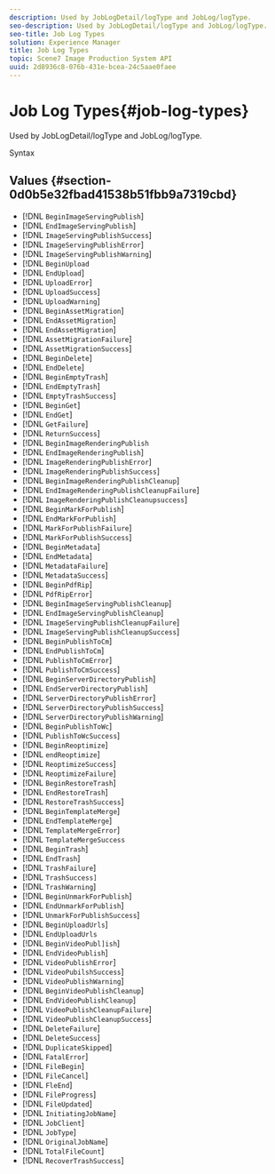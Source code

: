 ```yaml
---
description: Used by JobLogDetail/logType and JobLog/logType.
seo-description: Used by JobLogDetail/logType and JobLog/logType.
seo-title: Job Log Types
solution: Experience Manager
title: Job Log Types
topic: Scene7 Image Production System API
uuid: 2d8936c8-076b-431e-bcea-24c5aae0faee
---
```


# Job Log Types{#job-log-types}

Used by JobLogDetail/logType and JobLog/logType.

 Syntax 

## Values {#section-0d0b5e32fbad41538b51fbb9a7319cbd}

* [!DNL `BeginImageServingPublish`] 
* [!DNL `EndImageServingPublish`] 
* [!DNL `ImageServingPublishSuccess`] 
* [!DNL `ImageServingPublishError`] 
* [!DNL `ImageServingPublishWarning`] 
* [!DNL `BeginUpload` 
* [!DNL `EndUpload`] 
* [!DNL `UploadError`] 
* [!DNL `UploadSuccess`] 
* [!DNL `UploadWarning`] 
* [!DNL `BeginAssetMigration`] 
* [!DNL `EndAssetMigration`] 
* [!DNL `EndAssetMigration`] 
* [!DNL `AssetMigrationFailure`] 
* [!DNL `AssetMigrationSuccess`] 
* [!DNL `BeginDelete`] 
* [!DNL `EndDelete`] 
* [!DNL `BeginEmptyTrash`] 
* [!DNL `EndEmptyTrash`] 
* [!DNL `EmptyTrashSuccess`] 
* [!DNL `BeginGet`] 
* [!DNL `EndGet`] 
* [!DNL `GetFailure`] 
* [!DNL `ReturnSuccess`] 
* [!DNL `BeginImageRenderingPublish` 
* [!DNL `EndImageRenderingPublish`] 
* [!DNL `ImageRenderingPublishError`] 
* [!DNL `ImageRenderingPublishSuccess`] 
* [!DNL `BeginImageRenderingPublishCleanup`] 
* [!DNL `EndImageRenderingPublishCleanupFailure`] 
* [!DNL `ImageRenderingPublishCleanupsuccess`] 
* [!DNL `BeginMarkForPublish`] 
* [!DNL `EndMarkForPublish`] 
* [!DNL `MarkForPublishFailure`] 
* [!DNL `MarkForPublishSuccess`] 
* [!DNL `BeginMetadata`] 
* [!DNL `EndMetadata`] 
* [!DNL `MetadataFailure`] 
* [!DNL `MetadataSuccess`] 
* [!DNL `BeginPdfRip`] 
* [!DNL `PdfRipError`] 
* [!DNL `BeginImageServingPublishCleanup`] 
* [!DNL `EndImageServingPublishCleanup`] 
* [!DNL `ImageServingPublishCleanupFailure`] 
* [!DNL `ImageServingPublishCleanupSuccess`] 
* [!DNL `BeginPublishToCm`] 
* [!DNL `EndPublishToCm`] 
* [!DNL `PublishToCmError`] 
* [!DNL `PublishToCmSuccess`] 
* [!DNL `BeginServerDirectoryPublish`] 
* [!DNL `EndServerDirectoryPublish`] 
* [!DNL `ServerDirectoryPublishError`] 
* [!DNL `ServerDirectoryPublishSuccess`] 
* [!DNL `ServerDirectoryPublishWarning`] 
* [!DNL `BeginPublishToWc`] 
* [!DNL `PublishToWcSuccess`] 
* [!DNL `BeginReoptimize`] 
* [!DNL `endReoptimize`] 
* [!DNL `ReoptimizeSuccess`] 
* [!DNL `ReoptimizeFailure`] 
* [!DNL `BeginRestoreTrash`] 
* [!DNL `EndRestoreTrash`] 
* [!DNL `RestoreTrashSuccess`] 
* [!DNL `BeginTemplateMerge`] 
* [!DNL `EndTemplateMerge`] 
* [!DNL `TemplateMergeError`] 
* [!DNL `TemplateMergeSuccess` 
* [!DNL `BeginTrash`] 
* [!DNL `EndTrash`] 
* [!DNL `TrashFailure`] 
* [!DNL `TrashSuccess]` 
* [!DNL `TrashWarning`] 
* [!DNL `BeginUnmarkForPublish`] 
* [!DNL `EndUnmarkForPublish`] 
* [!DNL `UnmarkForPublishSuccess`] 
* [!DNL `BeginUploadUrls`] 
* [!DNL `EndUploadUrls` 
* [!DNL `BeginVideoPubl]ish`] 
* [!DNL `EndVideoPublish`] 
* [!DNL `VideoPublishError`] 
* [!DNL `VideoPubilshSuccess`] 
* [!DNL `VideoPublishWarning`] 
* [!DNL `BeginVideoPublishCleanup`] 
* [!DNL `EndVideoPublishCleanup`] 
* [!DNL `VideoPublishCleanupFailure`] 
* [!DNL `VideoPublishCleanupSuccess`] 
* [!DNL `DeleteFailure`] 
* [!DNL `DeleteSuccess`] 
* [!DNL `DuplicateSkipped`] 
* [!DNL `FatalError`] 
* [!DNL `FileBegin`] 
* [!DNL `FileCancel`] 
* [!DNL `FleEnd`] 
* [!DNL `FileProgress`] 
* [!DNL `FileUpdated`] 
* [!DNL `InitiatingJobName`] 
* [!DNL `JobClient`] 
* [!DNL `JobType`] 
* [!DNL `OriginalJobName`] 
* [!DNL `TotalFileCount`] 
* [!DNL `RecoverTrashSuccess`]

